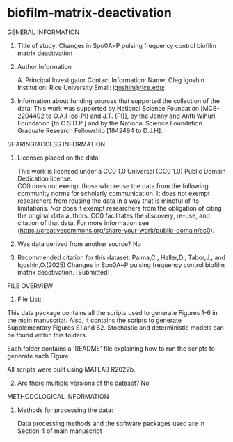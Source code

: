 # biofilm-matrix-deactivation
GENERAL INFORMATION

1. Title of study: Changes in Spo0A~P pulsing frequency control biofilm matrix deactivation

2. Author Information

	A. Principal Investigator Contact Information:
		Name: Oleg Igoshin
		Institution: Rice University 
		Email: igoshin@rice.edu; 

3. Information about funding sources that supported the collection of the data: This work was supported by National Science Foundation [MCB-2204402 to O.A.I (co-PI) and J.T. (PI)], by the Jenny and Antti Wihuri Foundation [to C.S.D.P.] and by the National Science Foundation Graduate Research Fellowship [1842494 to D.J.H].

SHARING/ACCESS INFORMATION

1. Licenses placed on the data: 

	This work is licensed under a CC0 1.0 Universal (CC0 1.0) Public Domain Dedication license.  
	CC0 does not exempt those who reuse the data from the following community norms for scholarly communication. It does not exempt researchers from reusing the data in a way that is mindful of its limitations. 
	Nor does it exempt researchers from the obligation of citing the original data authors. CC0 facilitates the discovery, re-use, and citation of that data. 
	For more information see (https://creativecommons.org/share-your-work/public-domain/cc0).

2. Was data derived from another source? No

4. Recommended citation for this dataset: Palma,C., Haller,D., Tabor,J., and Igoshin,O.(2025) Changes in Spo0A~P pulsing frequency control biofilm matrix deactivation. [Submitted]


FILE OVERVIEW

1. File List: 

This data package contains all the scripts used to generate Figures 1-6 in the main manuscript. Also, it contains the scripts to generate Supplementary Figures S1 and S2. Stochastic and deterministic models can be found within this folders.

Each folder contains a 'README' file explaining how to run the scripts to generate each Figure.

All scripts were built using MATLAB R2022b.


2. Are there multiple versions of the dataset? No

	

METHODOLOGICAL INFORMATION
	
1. Methods for processing the data: 

	Data processing methods and the software packages used are in Section 4 of main manuscript
